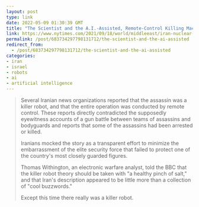 ```yaml
---
layout: post
type: link
date: 2022-05-09 01:30:39 GMT
title: "The Scientist and the A.I.-Assisted, Remote-Control Killing Machine"
link: https://www.nytimes.com/2021/09/18/world/middleeast/iran-nuclear-fakhrizadeh-assassination-israel.html
permalink: /post/683734297798131712/the-scientist-and-the-ai-assisted
redirect_from: 
  - /post/683734297798131712/the-scientist-and-the-ai-assisted
categories:
- iran
- israel
- robots
- ai
- artificial intelligence
---
```

<blockquote><p>Several Iranian news organizations reported that the assassin was a killer robot, and that the entire operation was conducted by remote control. These reports directly contradicted the supposedly eyewitness accounts of a gun battle between teams of assassins and bodyguards and reports that some of the assassins had been arrested or killed.</p>

<p>Iranians mocked the story as a transparent effort to minimize the embarrassment of the elite security force that failed to protect one of the country's most closely guarded figures.</p>

<p>Thomas Withington, an electronic warfare analyst, told the BBC that the killer robot theory should be taken with "a healthy pinch of salt," and that Iran's description appeared to be little more than a collection of "cool buzzwords."</p>

<p>Except this time there really was a killer robot.</p></blockquote>